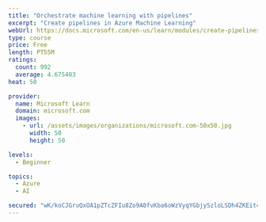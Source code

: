 ```yaml
---
title: "Orchestrate machine learning with pipelines"
excerpt: "Create pipelines in Azure Machine Learning"
webUrl: https://docs.microsoft.com/en-us/learn/modules/create-pipelines-in-aml/
type: course
price: Free
length: PT55M
ratings:
  count: 992
  average: 4.675403
heat: 50

provider:
  name: Microsoft Learn
  domain: microsoft.com
  images:
    - url: /assets/images/organizations/microsoft.com-50x50.jpg
      width: 50
      height: 50

levels:
  - Beginner

topics:
  - Azure
  - AI

secured: "wK/koCJGruQxOA1pZTcZFIu8Zo9A0fvKba6oWzVyqYGbjySzloLSDh4ZKEit4RtwTTCPZwqgfvpcl7fCE/rckogX9ssbMFlOdxUTx0VzBNiIf8qO3ke3gwMagokurm2cXbMaDbQU8iJxdO42r+SC3EUjEok7Bg03+1j2bzYz3ryKaf5G1c4g5zT76FWwmJ2salxeVPenN3wBq4vsC72aV5kxRiN5ARHASUUco5o3xykzGNDX8Hgn20sm96lFpbO5Q+2R7qBSa2fousnMPscZCupJLsHBSTAIWKyCNdUt/OiQ8jHYyZJrgoOkVGK+UXxfnWLYpR0lNtaV9oV+6OYIAKSwXG8JEcWwgBgETU8rYpX3NFtlZLUKQJe1KICTOcxviwyCgJy59hCPMcUnfSYCoDJG0do59B+2ts8JzS88W6Q=;LH/raT9W3M4KHxN/R4OX2w=="
---
```


